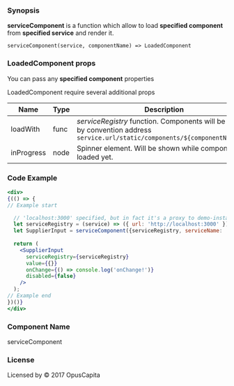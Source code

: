 ### Synopsis

**serviceComponent** is a function which allow to load **specified component** from **specified service** and render it.

`serviceComponent(service, componentName) => LoadedComponent`

### LoadedComponent props

You can pass any **specified component** properties

LoadedComponent require several additional props

| Name                           | Type                    | Description                                                                                                                      |
| ------------------------------ | :---------------------- | -----------------------------------------------------------                                                                      |
| loadWith                       | func                    | *serviceRegistry* function. Components will be loaded by convention address  `service.url/static/components/${componentName}.js` |
| inProgress                     | node                    | Spinner element. Will be shown while component not loaded yet.                                                                   |
  
### Code Example

```jsx harmony
<div>
{(() => {
// Example start

  // 'localhost:3000' specified, but in fact it's a proxy to demo-installation =)
  let serviceRegistry = (service) => ({ url: 'http://localhost:3000' });  
  let SupplierInput = serviceComponent({serviceRegistry, serviceName: 'supplier', moduleName: 'SupplierInput'});
  
  return (
    <SupplierInput
      serviceRegistry={serviceRegistry}
      value={{}}
      onChange={() => console.log('onChange!')}
      disabled={false}
    />
  );
// Example end
})()}
</div>
```

### Component Name

serviceComponent

### License

Licensed by © 2017 OpusCapita
